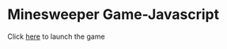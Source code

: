 # Minesweeper Game-Javascript
Click [here](https://rahul-purswani.github.io/minesweeper-js/) to launch the game
